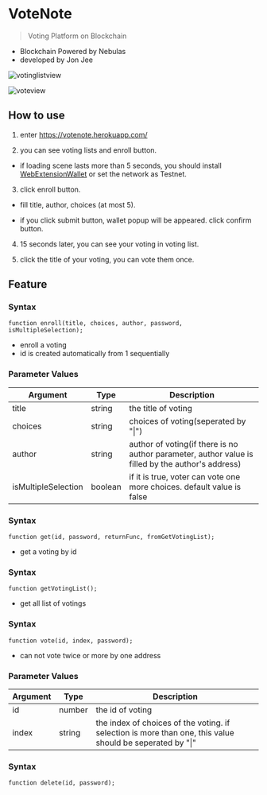 # VoteNote

> Voting Platform on Blockchain

* Blockchain Powered by Nebulas
* developed by Jon Jee

![votinglistview](https://github.com/JonJee/nebulas-voting/blob/master/docs/img/capture_votinglistview.png)

![voteview](https://github.com/JonJee/nebulas-voting/blob/master/docs/img/capture_voteview.png)
## How to use
1. enter https://votenote.herokuapp.com/

2. you can see voting lists and enroll button.

- if loading scene lasts more than 5 seconds, you should install [WebExtensionWallet](https://github.com/ChengOrangeJu/WebExtensionWallet) or set the network as Testnet.

3. click enroll button.

- fill title, author, choices (at most 5).

- if you click submit button, wallet popup will be appeared. click confirm button.

4. 15 seconds later, you can see your voting in voting list.

5. click the title of your voting, you can vote them once.

## Feature

### Syntax
```
function enroll(title, choices, author, password, isMultipleSelection);
```
* enroll a voting
* id is created automatically from 1 sequentially

### Parameter Values
|Argument|Type  |Description|
|--------|------|-----------|
|title   |string|the title of voting|
|choices |string|choices of voting(seperated by "\|")|
|author  |string|author of voting(if there is no author parameter, author value is filled by the author's address)|
|isMultipleSelection|boolean|if it is true, voter can vote one more choices. default value is false|

### Syntax
```
function get(id, password, returnFunc, fromGetVotingList);
```
* get a voting by id

### Syntax
```
function getVotingList();
```
* get all list of votings

### Syntax
```
function vote(id, index, password);
```
* can not vote twice or more by one address

### Parameter Values
|Argument|Type  |Description|
|--------|------|-----------|
|id      |number|the id of voting|
|index   |string|the index of choices of the voting. if selection is more than one, this value should be seperated by "\|"|

### Syntax
```
function delete(id, password);
```
